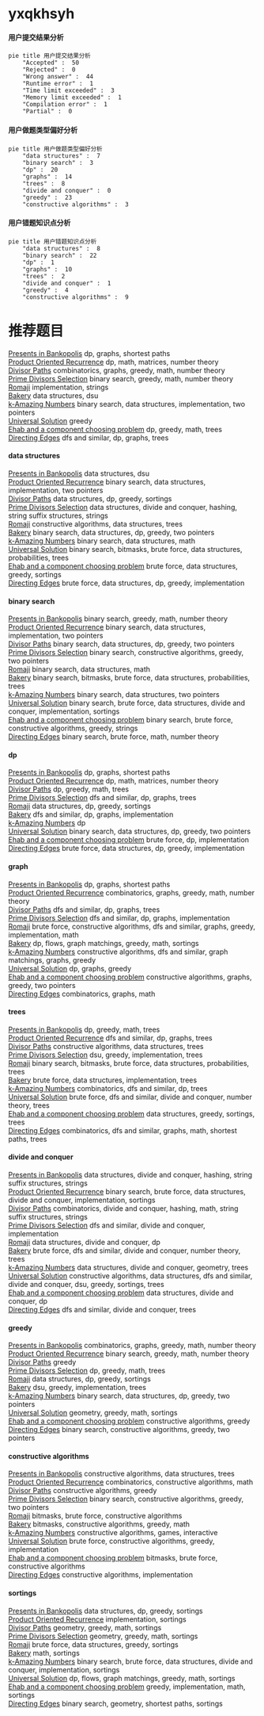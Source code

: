 # yxqkhsyh
<!-- tabs:start -->
#### **用户提交结果分析**

```mermaid
pie title 用户提交结果分析
    "Accepted" :  50
    "Rejected" :  0
    "Wrong answer" :  44
    "Runtime error" :  1
    "Time limit exceeded" :  3
    "Memory limit exceeded" :  1
    "Compilation error" :  1
    "Partial" :  0
```
#### **用户做题类型偏好分析**

```mermaid
pie title 用户做题类型偏好分析
    "data structures" :  7
    "binary search" :  3
    "dp" :  20
    "graphs" :  14
    "trees" :  8
    "divide and conquer" :  0
    "greedy" :  23
    "constructive algorithms" :  3
```
#### **用户错题知识点分析**

```mermaid
pie title 用户错题知识点分析
    "data structures" :  8
    "binary search" :  22
    "dp" :  1
    "graphs" :  10
    "trees" :  2
    "divide and conquer" :  1
    "greedy" :  4
    "constructive algorithms" :  9
```
<!-- tabs:end -->
# 推荐题目
[Presents in Bankopolis](http://codeforces.com/problemset/problem/793/D)		dp,
                        graphs,
                        shortest paths		  
[Product Oriented Recurrence](http://codeforces.com/problemset/problem/1182/E)		dp,
                        math,
                        matrices,
                        number theory		  
[Divisor Paths](http://codeforces.com/problemset/problem/1334/E)		combinatorics,
                        graphs,
                        greedy,
                        math,
                        number theory		  
[Prime Divisors Selection](http://codeforces.com/problemset/problem/1468/L)		binary search,
                        greedy,
                        math,
                        number theory		  
[Romaji](http://codeforces.com/problemset/problem/1008/A)		implementation,
                        strings		  
[Bakery](http://codeforces.com/problemset/problem/1468/B)		data structures,
                        dsu		  
[k-Amazing Numbers](https://codeforces.com/contest/1417/problem/C)		binary search,
                        data structures,
                        implementation,
                        two pointers		  
[Universal Solution](http://codeforces.com/problemset/problem/1380/B)		greedy		  
[Ehab and a component choosing problem](http://codeforces.com/problemset/problem/1088/E)		dp,
                        greedy,
                        math,
                        trees		  
[Directing Edges](http://codeforces.com/problemset/problem/1389/G)		dfs and similar,
                        dp,
                        graphs,
                        trees		  
<!-- tabs:start -->
#### **data structures**
[Presents in Bankopolis](http://codeforces.com/problemset/problem/1468/B)		data structures,
                        dsu		  
[Product Oriented Recurrence](https://codeforces.com/contest/1417/problem/C)		binary search,
                        data structures,
                        implementation,
                        two pointers		  
[Divisor Paths](http://codeforces.com/problemset/problem/777/B)		data structures,
                        dp,
                        greedy,
                        sortings		  
[Prime Divisors Selection](http://codeforces.com/problemset/problem/1043/G)		data structures,
                        divide and conquer,
                        hashing,
                        string suffix structures,
                        strings		  
[Romaji](http://codeforces.com/problemset/problem/482/B)		constructive algorithms,
                        data structures,
                        trees		  
[Bakery](http://codeforces.com/problemset/problem/1492/C)		binary search,
                        data structures,
                        dp,
                        greedy,
                        two pointers		  
[k-Amazing Numbers](http://codeforces.com/problemset/problem/1490/G)		binary search,
                        data structures,
                        math		  
[Universal Solution](http://codeforces.com/problemset/problem/1479/D)		binary search,
                        bitmasks,
                        brute force,
                        data structures,
                        probabilities,
                        trees		  
[Ehab and a component choosing problem](http://codeforces.com/problemset/problem/1497/A)		brute force,
                        data structures,
                        greedy,
                        sortings		  
[Directing Edges](http://codeforces.com/problemset/problem/1491/C)		brute force,
                        data structures,
                        dp,
                        greedy,
                        implementation		  
#### **binary search**
[Presents in Bankopolis](http://codeforces.com/problemset/problem/1468/L)		binary search,
                        greedy,
                        math,
                        number theory		  
[Product Oriented Recurrence](https://codeforces.com/contest/1417/problem/C)		binary search,
                        data structures,
                        implementation,
                        two pointers		  
[Divisor Paths](http://codeforces.com/problemset/problem/1492/C)		binary search,
                        data structures,
                        dp,
                        greedy,
                        two pointers		  
[Prime Divisors Selection](http://codeforces.com/problemset/problem/1463/D)		binary search,
                        constructive algorithms,
                        greedy,
                        two pointers		  
[Romaji](http://codeforces.com/problemset/problem/1490/G)		binary search,
                        data structures,
                        math		  
[Bakery](http://codeforces.com/problemset/problem/1479/D)		binary search,
                        bitmasks,
                        brute force,
                        data structures,
                        probabilities,
                        trees		  
[k-Amazing Numbers](http://codeforces.com/problemset/problem/1436/E)		binary search,
                        data structures,
                        two pointers		  
[Universal Solution](http://codeforces.com/problemset/problem/1461/D)		binary search,
                        brute force,
                        data structures,
                        divide and conquer,
                        implementation,
                        sortings		  
[Ehab and a component choosing problem](http://codeforces.com/problemset/problem/1493/C)		binary search,
                        brute force,
                        constructive algorithms,
                        greedy,
                        strings		  
[Directing Edges](http://codeforces.com/problemset/problem/1487/D)		binary search,
                        brute force,
                        math,
                        number theory		  
#### **dp**
[Presents in Bankopolis](http://codeforces.com/problemset/problem/793/D)		dp,
                        graphs,
                        shortest paths		  
[Product Oriented Recurrence](http://codeforces.com/problemset/problem/1182/E)		dp,
                        math,
                        matrices,
                        number theory		  
[Divisor Paths](http://codeforces.com/problemset/problem/1088/E)		dp,
                        greedy,
                        math,
                        trees		  
[Prime Divisors Selection](http://codeforces.com/problemset/problem/1389/G)		dfs and similar,
                        dp,
                        graphs,
                        trees		  
[Romaji](http://codeforces.com/problemset/problem/777/B)		data structures,
                        dp,
                        greedy,
                        sortings		  
[Bakery](http://codeforces.com/problemset/problem/463/D)		dfs and similar,
                        dp,
                        graphs,
                        implementation		  
[k-Amazing Numbers](http://codeforces.com/problemset/problem/1114/D)		dp		  
[Universal Solution](http://codeforces.com/problemset/problem/1492/C)		binary search,
                        data structures,
                        dp,
                        greedy,
                        two pointers		  
[Ehab and a component choosing problem](https://codeforces.com/contest/1457/problem/C)		brute force,
                        dp,
                        implementation		  
[Directing Edges](http://codeforces.com/problemset/problem/1491/C)		brute force,
                        data structures,
                        dp,
                        greedy,
                        implementation		  
#### **graph**
[Presents in Bankopolis](http://codeforces.com/problemset/problem/793/D)		dp,
                        graphs,
                        shortest paths		  
[Product Oriented Recurrence](http://codeforces.com/problemset/problem/1334/E)		combinatorics,
                        graphs,
                        greedy,
                        math,
                        number theory		  
[Divisor Paths](http://codeforces.com/problemset/problem/1389/G)		dfs and similar,
                        dp,
                        graphs,
                        trees		  
[Prime Divisors Selection](http://codeforces.com/problemset/problem/463/D)		dfs and similar,
                        dp,
                        graphs,
                        implementation		  
[Romaji](http://codeforces.com/problemset/problem/1487/C)		brute force,
                        constructive algorithms,
                        dfs and similar,
                        graphs,
                        greedy,
                        implementation,
                        math		  
[Bakery](http://codeforces.com/problemset/problem/1437/C)		dp,
                        flows,
                        graph matchings,
                        greedy,
                        math,
                        sortings		  
[k-Amazing Numbers](http://codeforces.com/problemset/problem/1470/D)		constructive algorithms,
                        dfs and similar,
                        graph matchings,
                        graphs,
                        greedy		  
[Universal Solution](http://codeforces.com/problemset/problem/1476/C)		dp,
                        graphs,
                        greedy		  
[Ehab and a component choosing problem](http://codeforces.com/problemset/problem/1304/D)		constructive algorithms,
                        graphs,
                        greedy,
                        two pointers		  
[Directing Edges](http://codeforces.com/problemset/problem/1475/C)		combinatorics,
                        graphs,
                        math		  
#### **trees**
[Presents in Bankopolis](http://codeforces.com/problemset/problem/1088/E)		dp,
                        greedy,
                        math,
                        trees		  
[Product Oriented Recurrence](http://codeforces.com/problemset/problem/1389/G)		dfs and similar,
                        dp,
                        graphs,
                        trees		  
[Divisor Paths](http://codeforces.com/problemset/problem/482/B)		constructive algorithms,
                        data structures,
                        trees		  
[Prime Divisors Selection](https://codeforces.com/contest/890/problem/C)		dsu,
                        greedy,
                        implementation,
                        trees		  
[Romaji](http://codeforces.com/problemset/problem/1479/D)		binary search,
                        bitmasks,
                        brute force,
                        data structures,
                        probabilities,
                        trees		  
[Bakery](http://codeforces.com/problemset/problem/1511/C)		brute force,
                        data structures,
                        implementation,
                        trees		  
[k-Amazing Numbers](http://codeforces.com/problemset/problem/1499/F)		combinatorics,
                        dfs and similar,
                        dp,
                        trees		  
[Universal Solution](http://codeforces.com/problemset/problem/1491/E)		brute force,
                        dfs and similar,
                        divide and conquer,
                        number theory,
                        trees		  
[Ehab and a component choosing problem](http://codeforces.com/problemset/problem/1466/D)		data structures,
                        greedy,
                        sortings,
                        trees		  
[Directing Edges](http://codeforces.com/problemset/problem/1495/D)		combinatorics,
                        dfs and similar,
                        graphs,
                        math,
                        shortest paths,
                        trees		  
#### **divide and conquer**
[Presents in Bankopolis](http://codeforces.com/problemset/problem/1043/G)		data structures,
                        divide and conquer,
                        hashing,
                        string suffix structures,
                        strings		  
[Product Oriented Recurrence](http://codeforces.com/problemset/problem/1461/D)		binary search,
                        brute force,
                        data structures,
                        divide and conquer,
                        implementation,
                        sortings		  
[Divisor Paths](http://codeforces.com/problemset/problem/1466/G)		combinatorics,
                        divide and conquer,
                        hashing,
                        math,
                        string suffix structures,
                        strings		  
[Prime Divisors Selection](http://codeforces.com/problemset/problem/1490/D)		dfs and similar,
                        divide and conquer,
                        implementation		  
[Romaji](https://codeforces.com/contest/1483/problem/C)		data structures,
                        divide and conquer,
                        dp		  
[Bakery](http://codeforces.com/problemset/problem/1491/E)		brute force,
                        dfs and similar,
                        divide and conquer,
                        number theory,
                        trees		  
[k-Amazing Numbers](http://codeforces.com/problemset/problem/1303/G)		data structures,
                        divide and conquer,
                        geometry,
                        trees		  
[Universal Solution](http://codeforces.com/problemset/problem/1494/D)		constructive algorithms,
                        data structures,
                        dfs and similar,
                        divide and conquer,
                        dsu,
                        greedy,
                        sortings,
                        trees		  
[Ehab and a component choosing problem](http://codeforces.com/problemset/problem/1482/E)		data structures,
                        divide and conquer,
                        dp		  
[Directing Edges](http://codeforces.com/problemset/problem/566/C)		dfs and similar,
                        divide and conquer,
                        trees		  
#### **greedy**
[Presents in Bankopolis](http://codeforces.com/problemset/problem/1334/E)		combinatorics,
                        graphs,
                        greedy,
                        math,
                        number theory		  
[Product Oriented Recurrence](http://codeforces.com/problemset/problem/1468/L)		binary search,
                        greedy,
                        math,
                        number theory		  
[Divisor Paths](http://codeforces.com/problemset/problem/1380/B)		greedy		  
[Prime Divisors Selection](http://codeforces.com/problemset/problem/1088/E)		dp,
                        greedy,
                        math,
                        trees		  
[Romaji](http://codeforces.com/problemset/problem/777/B)		data structures,
                        dp,
                        greedy,
                        sortings		  
[Bakery](https://codeforces.com/contest/890/problem/C)		dsu,
                        greedy,
                        implementation,
                        trees		  
[k-Amazing Numbers](http://codeforces.com/problemset/problem/1492/C)		binary search,
                        data structures,
                        dp,
                        greedy,
                        two pointers		  
[Universal Solution](https://codeforces.com/contest/1496/problem/C)		geometry,
                        greedy,
                        math,
                        sortings		  
[Ehab and a component choosing problem](http://codeforces.com/problemset/problem/1493/A)		constructive algorithms,
                        greedy		  
[Directing Edges](http://codeforces.com/problemset/problem/1463/D)		binary search,
                        constructive algorithms,
                        greedy,
                        two pointers		  
#### **constructive algorithms**
[Presents in Bankopolis](http://codeforces.com/problemset/problem/482/B)		constructive algorithms,
                        data structures,
                        trees		  
[Product Oriented Recurrence](http://codeforces.com/problemset/problem/1499/A)		combinatorics,
                        constructive algorithms,
                        math		  
[Divisor Paths](http://codeforces.com/problemset/problem/1493/A)		constructive algorithms,
                        greedy		  
[Prime Divisors Selection](http://codeforces.com/problemset/problem/1463/D)		binary search,
                        constructive algorithms,
                        greedy,
                        two pointers		  
[Romaji](https://codeforces.com/contest/1456/problem/B)		bitmasks,
                        brute force,
                        constructive algorithms		  
[Bakery](http://codeforces.com/problemset/problem/1492/D)		bitmasks,
                        constructive algorithms,
                        greedy,
                        math		  
[k-Amazing Numbers](https://codeforces.com/contest/1504/problem/D)		constructive algorithms,
                        games,
                        interactive		  
[Universal Solution](https://codeforces.com/contest/1483/problem/A)		brute force,
                        constructive algorithms,
                        greedy,
                        implementation		  
[Ehab and a component choosing problem](https://codeforces.com/contest/1457/problem/D)		bitmasks,
                        brute force,
                        constructive algorithms		  
[Directing Edges](http://codeforces.com/problemset/problem/1513/A)		constructive algorithms,
                        implementation		  
#### **sortings**
[Presents in Bankopolis](http://codeforces.com/problemset/problem/777/B)		data structures,
                        dp,
                        greedy,
                        sortings		  
[Product Oriented Recurrence](http://codeforces.com/problemset/problem/378/B)		implementation,
                        sortings		  
[Divisor Paths](https://codeforces.com/contest/1496/problem/C)		geometry,
                        greedy,
                        math,
                        sortings		  
[Prime Divisors Selection](http://codeforces.com/problemset/problem/1495/A)		geometry,
                        greedy,
                        math,
                        sortings		  
[Romaji](http://codeforces.com/problemset/problem/1497/A)		brute force,
                        data structures,
                        greedy,
                        sortings		  
[Bakery](http://codeforces.com/problemset/problem/1427/A)		math,
                        sortings		  
[k-Amazing Numbers](http://codeforces.com/problemset/problem/1461/D)		binary search,
                        brute force,
                        data structures,
                        divide and conquer,
                        implementation,
                        sortings		  
[Universal Solution](http://codeforces.com/problemset/problem/1437/C)		dp,
                        flows,
                        graph matchings,
                        greedy,
                        math,
                        sortings		  
[Ehab and a component choosing problem](http://codeforces.com/problemset/problem/1473/A)		greedy,
                        implementation,
                        math,
                        sortings		  
[Directing Edges](http://codeforces.com/problemset/problem/1486/B)		binary search,
                        geometry,
                        shortest paths,
                        sortings		  
<!-- tabs:end -->
